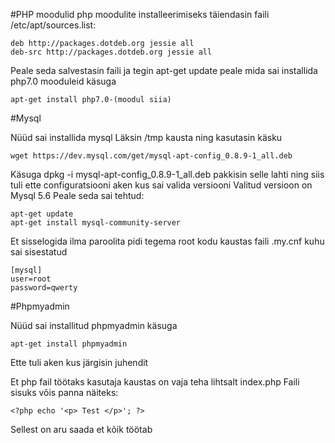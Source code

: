 #PHP moodulid
php moodulite installeerimiseks täiendasin faili /etc/apt/sources.list:
```
deb http://packages.dotdeb.org jessie all
deb-src http://packages.dotdeb.org jessie all
```
Peale seda salvestasin faili ja tegin apt-get update peale mida sai installida
php7.0 mooduleid käsuga
```
apt-get install php7.0-(moodul siia)
```
#Mysql

Nüüd sai installida mysql
Läksin /tmp kausta ning kasutasin käsku
```
wget https://dev.mysql.com/get/mysql-apt-config_0.8.9-1_all.deb
```
Käsuga dpkg -i mysql-apt-config_0.8.9-1_all.deb pakkisin selle lahti ning siis tuli
ette configuratsiooni aken kus sai valida versiooni
Valitud versioon on Mysql 5.6
Peale seda sai tehtud:
```
apt-get update
apt-get install mysql-community-server
```

Et sisselogida ilma paroolita pidi tegema root kodu kaustas faili
.my.cnf kuhu sai sisestatud
```
[mysql]
user=root
password=qwerty
```
#Phpmyadmin

Nüüd sai installitud phpmyadmin käsuga
```
apt-get install phpmyadmin
```
Ette tuli aken kus järgisin juhendit

Et php fail töötaks kasutaja kaustas on vaja teha lihtsalt index.php
Faili sisuks võis panna näiteks:
```
<?php echo '<p> Test </p>'; ?>
```

Sellest on aru saada et kõik töötab
